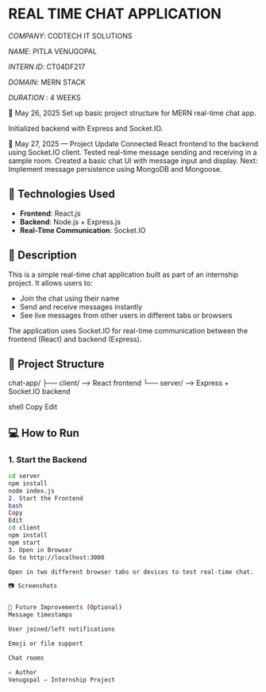  
# REAL TIME CHAT APPLICATION 

*COMPANY*: CODTECH IT SOLUTIONS 

*NAME*:  PITLA VENUGOPAL 

*INTERN ID*: CT04DF217 

*DOMAIN*: MERN STACK

*DURATION* : 4 WEEKS 

📅 May 26, 2025
Set up basic project structure for MERN real-time chat app.

Initialized backend with Express and Socket.IO.

📅 May 27, 2025 — Project Update
Connected React frontend to the backend using Socket.IO client.
Tested real-time message sending and receiving in a sample room.
Created a basic chat UI with message input and display.
Next: Implement message persistence using MongoDB and Mongoose.
## 🔧 Technologies Used
- **Frontend**: React.js
- **Backend**: Node.js + Express.js
- **Real-Time Communication**: Socket.IO

## 🚀 Description

This is a simple real-time chat application built as part of an internship project. It allows users to:

- Join the chat using their name
- Send and receive messages instantly
- See live messages from other users in different tabs or browsers

The application uses Socket.IO for real-time communication between the frontend (React) and backend (Express).

## 📂 Project Structure

chat-app/
├── client/ --> React frontend
└── server/ --> Express + Socket.IO backend

shell
Copy
Edit

## 💻 How to Run

### 1. Start the Backend
```bash
cd server
npm install
node index.js
2. Start the Frontend
bash
Copy
Edit
cd client
npm install
npm start
3. Open in Browser
Go to http://localhost:3000

Open in two different browser tabs or devices to test real-time chat.

📷 Screenshots


🧠 Future Improvements (Optional)
Message timestamps

User joined/left notifications

Emoji or file support

Chat rooms

✍️ Author
Venugopal — Internship Project
